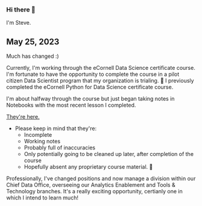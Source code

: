 ### Hi there 👋

I'm Steve. 

## May 25, 2023

Much has changed :) 

Currently, I'm working through the eCornell Data Science certificate course.  I'm fortunate to have the opportunity to complete the course in a pilot citizen Data Scientist program that my organization is trialing. 🙌 I previously completed the eCornell Python for Data Science certificate course.  

I'm about halfway through the course but just began taking notes in Notebooks with the most recent lesson I completed. 

[They're here.](https://github.com/sbogucki12/datascience)

 
- Please keep in mind that they're:
  - Incomplete
  - Working notes
  - Probably full of inaccuracies
  - Only potentially going to be cleaned up later, after completion of the course
  - Hopefully absent any proprietary course material. 🤞


Professionally, I've changed positions and now manage a division within our Chief Data Office, overseeing our Analytics Enablement and Tools & Technology branches.  It's a really exciting opportunity, certianly one in which I intend to learn much!




